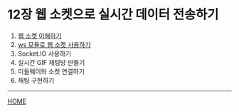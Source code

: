 # 12장 웹 소켓으로 실시간 데이터 전송하기

1. [웹 소켓 이해하기](./01.md)
2. [ws 모듈로 웹 소켓 사용하기](./02.md)
3. Socket.IO 사용하기
4. 실시간 GIF 채팅방 만들기
5. 미들웨어와 소켓 연결하기
6. 채팅 구현하기

-----
[HOME](../../README.md)
